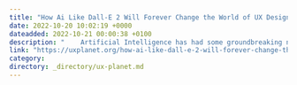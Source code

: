 ```yaml
---
title: "How Ai Like Dall-E 2 Will Forever Change the World of UX Design"
date: 2022-10-20 10:02:19 +0000
dateadded: 2022-10-21 00:00:38 +0100
description: "    Artificial Intelligence has had some groundbreaking new developments in the last year, many of which have become for the first time openly…  Continue reading on UX Planet »  "
link: "https://uxplanet.org/how-ai-like-dall-e-2-will-forever-change-the-world-of-ux-design-7d3a50680887?source=rss----819cc2aaeee0---4"
category:
directory: _directory/ux-planet.md
---
```

